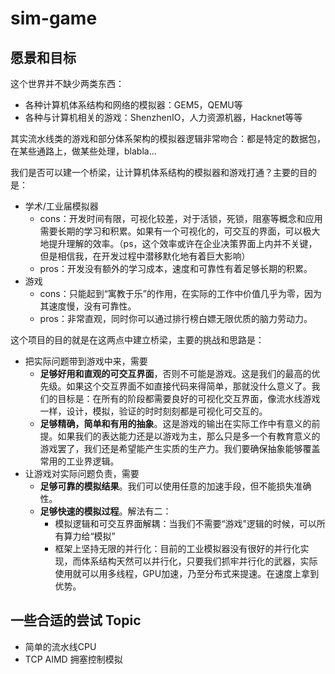 # sim-game

## 愿景和目标

这个世界并不缺少两类东西：

+ 各种计算机体系结构和网络的模拟器：GEM5，QEMU等
+ 各种与计算机相关的游戏：ShenzhenIO，人力资源机器，Hacknet等等
  
其实流水线类的游戏和部分体系架构的模拟器逻辑非常吻合：都是特定的数据包，在某些通路上，做某些处理，blabla...

我们是否可以建一个桥梁，让计算机体系结构的模拟器和游戏打通？主要的目的是：

+ 学术/工业届模拟器
  + cons：开发时间有限，可视化较差，对于活锁，死锁，阻塞等概念和应用需要长期的学习和积累。如果有一个可视化的，可交互的界面，可以极大地提升理解的效率。（ps，这个效率或许在企业决策界面上内并不关键，但是相信我，在开发过程中潜移默化地有着巨大影响）
  + pros：开发没有额外的学习成本，速度和可靠性有着足够长期的积累。
+ 游戏
  + cons：只能起到“寓教于乐”的作用，在实际的工作中价值几乎为零，因为其速度慢，没有可靠性。
  + pros：非常直观，同时你可以通过排行榜白嫖无限优质的脑力劳动力。

这个项目的目的就是在这两点中建立桥梁，主要的挑战和思路是：

+ 把实际问题带到游戏中来，需要
  + **足够好用和直观的可交互界面**，否则不可能是游戏。这是我们的最高的优先级。如果这个交互界面不如直接代码来得简单，那就没什么意义了。我们的目标是：在所有的阶段都需要良好的可视化交互界面，像流水线游戏一样，设计，模拟，验证的时时刻刻都是可视化可交互的。
  + **足够精确，简单和有用的抽象**。这是游戏的输出在实际工作中有意义的前提。如果我们的表达能力还是以游戏为主，那么只是多一个有教育意义的游戏罢了，我们还是希望能产生实质的生产力。我们要确保抽象能够覆盖常用的工业界逻辑。
+ 让游戏对实际问题负责，需要
  + **足够可靠的模拟结果**。我们可以使用任意的加速手段，但不能损失准确性。
  + **足够快速的模拟过程**。解法有二：
    + 模拟逻辑和可交互界面解耦：当我们不需要“游戏”逻辑的时候，可以所有算力给“模拟”
    + 框架上坚持无限的并行化：目前的工业模拟器没有很好的并行化实现，而体系结构天然可以并行化，只要我们抓牢并行化的武器，实际使用就可以用多线程，GPU加速，乃至分布式来提速。在速度上拿到优势。

## 一些合适的尝试 Topic

+ 简单的流水线CPU
+ TCP AIMD 拥塞控制模拟
